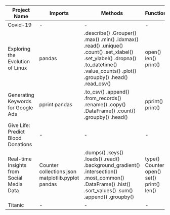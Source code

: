 

| Project Name | Imports | Methods | Functions | Attributes/Extensions|
| --- | --- | --- | --- | --- |
|Covid-19|- |-|-|-|
|Exploring the Evolution of Linux|pandas|.describe() .Grouper() .max() .min() .idxmax() .read() .unique() .count() .set_xlabel() .set_ylabel() .dropna() .to_datetime() .value_counts() .plot() .groupby() .head() .read_csv()|open() len() print()|.timestamp .author .year .gz .columns .index .csv|
| Generating Keywords for Google Ads|pprint pandas|.to_csv() .append() .from_records() .rename() .copy() .DataFrame() .count() .groupby() .head()|pprint() print()|.csv|
|Give Life: Predict Blood Donations|- |-|-|-|
|Real-time Insights from Social Media Data|Counter collections json matplotlib.pyplot pandas|.dumps() .keys() .loads() .read() .background_gradient() .intersection() .most_common() .DataFrame() .hist() .sort_values() .sum() .append() .groupby()|type() Counter() open() set() print() len()|.json .style .pyplot|
|Titanic|- |-|-|-|
